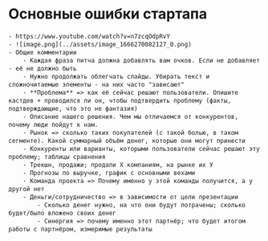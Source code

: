# Основные ошибки стартапа
	- https://www.youtube.com/watch?v=n7zcqOdpRvY
	- ![image.png](../assets/image_1666270082127_0.png)
	- Общие комментарии
		- Каждая фраза питча должна добавлять вам очков. Если не добавляет - её не должно быть
		- Нужно продолжать облегчать слайды. Убирать текст и сложночитаемые элементы - на них часто "зависают"
		- **Проблема** => как её сейчас решают пользователи. Опишите кастдев + проводился ли он, чтобы подтвердить проблему (факты, подтверждающие, что это не фантазия)
		- Описание нашего решения. Чем мы отличаемся от конкурентов, почему люди пойдут к нам.
		- Рынок => сколько таких покупателей (с такой болью, в таком сегменте). Какой суммарный объём денег, которые они могут принести
		- Конкуренты или варианты, которыми пользователи сейчас решают эту проблему; таблицы сравнения
		- Трекшн, продажи; продали Х компаниям, на рынке их У
		- Прогнозы по выручке, график с основными вехами
		- Команда проекта => Почему именно у этой команды получится, а у другой нет
		- Деньги/сотрудничество => в зависимости от цели презентации
			- Сколько денег нужно, на что они будут потрачены; сколько будет/было вложено своих денег
			- Синергия => почему именно этот партнёр; что будет итогом работы с партнёром, измеримые результаты